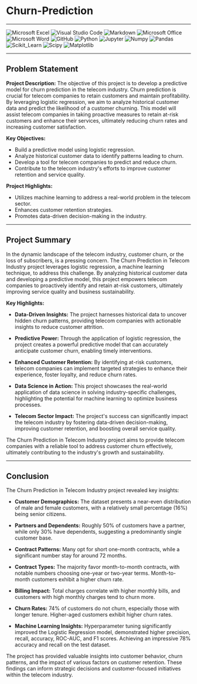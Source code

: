 # Churn-Prediction
---

![Microsoft Excel](https://img.shields.io/badge/Microsoft_Excel-217346?style=for-the-badge&logo=microsoft-excel&logoColor=white)
![Visual Studio Code](https://img.shields.io/badge/Visual%20Studio%20Code-0078d7.svg?style=for-the-badge&logo=visual-studio-code&logoColor=white)
![Markdown](https://img.shields.io/badge/markdown-%23000000.svg?style=for-the-badge&logo=markdown&logoColor=white)
![Microsoft Office](https://img.shields.io/badge/Microsoft_Office-D83B01?style=for-the-badge&logo=microsoft-office&logoColor=white)
![Microsoft Word](https://img.shields.io/badge/Microsoft_Word-2B579A?style=for-the-badge&logo=microsoft-word&logoColor=white)
![GitHub](https://img.shields.io/badge/github-%23121011.svg?style=for-the-badge&logo=github&logoColor=white)
![Python](https://img.shields.io/badge/Python-FFD43B?style=for-the-badge&logo=python&logoColor=blue)
![Jupyter](https://img.shields.io/badge/Jupyter-F37626.svg?&style=for-the-badge&logo=Jupyter&logoColor=white)
![Numpy](https://img.shields.io/badge/Numpy-777BB4?style=for-the-badge&logo=numpy&logoColor=white)
![Pandas](https://img.shields.io/badge/Pandas-2C2D72?style=for-the-badge&logo=pandas&logoColor=white)
![Scikit_Learn](https://img.shields.io/badge/scikit_learn-F7931E?style=for-the-badge&logo=scikit-learn&logoColor=white)
![Scipy](https://img.shields.io/badge/SciPy-654FF0?style=for-the-badge&logo=SciPy&logoColor=white)
![Matplotlib](https://custom-icon-badges.demolab.com/badge/Matplotlib-71D291?logo=matplotlib&logoColor=fff&style=for-the-badge)

---

## Problem Statement

**Project Description:**
The objective of this project is to develop a predictive model for churn prediction in the telecom industry. Churn prediction is crucial for telecom companies to retain customers and maintain profitability. By leveraging logistic regression, we aim to analyze historical customer data and predict the likelihood of a customer churning. This model will assist telecom companies in taking proactive measures to retain at-risk customers and enhance their services, ultimately reducing churn rates and increasing customer satisfaction.

**Key Objectives:**
- Build a predictive model using logistic regression.
- Analyze historical customer data to identify patterns leading to churn.
- Develop a tool for telecom companies to predict and reduce churn.
- Contribute to the telecom industry's efforts to improve customer retention and service quality.

**Project Highlights:**
- Utilizes machine learning to address a real-world problem in the telecom sector.
- Enhances customer retention strategies.
- Promotes data-driven decision-making in the industry.

---

## Project Summary

In the dynamic landscape of the telecom industry, customer churn, or the loss of subscribers, is a pressing concern. The Churn Prediction in Telecom Industry project leverages logistic regression, a machine learning technique, to address this challenge. By analyzing historical customer data and developing a predictive model, this project empowers telecom companies to proactively identify and retain at-risk customers, ultimately improving service quality and business sustainability.

**Key Highlights:**

- **Data-Driven Insights:** The project harnesses historical data to uncover hidden churn patterns, providing telecom companies with actionable insights to reduce customer attrition.

- **Predictive Power:** Through the application of logistic regression, the project creates a powerful predictive model that can accurately anticipate customer churn, enabling timely interventions.

- **Enhanced Customer Retention:** By identifying at-risk customers, telecom companies can implement targeted strategies to enhance their experience, foster loyalty, and reduce churn rates.

- **Data Science in Action:** This project showcases the real-world application of data science in solving industry-specific challenges, highlighting the potential for machine learning to optimize business processes.

- **Telecom Sector Impact:** The project's success can significantly impact the telecom industry by fostering data-driven decision-making, improving customer retention, and boosting overall service quality.

The Churn Prediction in Telecom Industry project aims to provide telecom companies with a reliable tool to address customer churn effectively, ultimately contributing to the industry's growth and sustainability.

---

## Conclusion

The Churn Prediction in Telecom Industry project revealed key insights:

- **Customer Demographics:** The dataset presents a near-even distribution of male and female customers, with a relatively small percentage (16%) being senior citizens.

- **Partners and Dependents:** Roughly 50% of customers have a partner, while only 30% have dependents, suggesting a predominantly single customer base.

- **Contract Patterns:** Many opt for short one-month contracts, while a significant number stay for around 72 months.

- **Contract Types:** The majority favor month-to-month contracts, with notable numbers choosing one-year or two-year terms. Month-to-month customers exhibit a higher churn rate.

- **Billing Impact:** Total charges correlate with higher monthly bills, and customers with high monthly charges tend to churn more.

- **Churn Rates:** 74% of customers do not churn, especially those with longer tenure. Higher-aged customers exhibit higher churn rates.

- **Machine Learning Insights:** Hyperparameter tuning significantly improved the Logistic Regression model, demonstrated higher precision, recall, accuracy, ROC-AUC, and F1 scores. Achieving an impressive 78% accuracy and recall on the test dataset.

The project has provided valuable insights into customer behavior, churn patterns, and the impact of various factors on customer retention. These findings can inform strategic decisions and customer-focused initiatives within the telecom industry.
